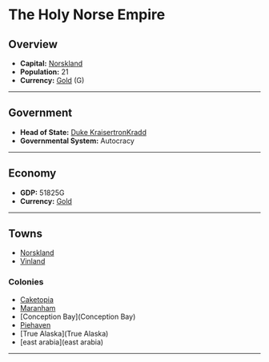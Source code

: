 # The Holy Norse Empire

## Overview

- **Capital:** [Norskland](Norskland)
- **Population:** 21
- **Currency:** [Gold](Gold) (G)

---

## Government

- **Head of State:** [Duke KraisertronKradd](KraisertronKradd)
- **Governmental System:** Autocracy

---

## Economy

- **GDP:** 51825G
- **Currency:** [Gold](Gold)

---

## Towns

- [Norskland](Norskland)
- [Vinland](Vinland)

### Colonies

- [Caketopia](Caketopia)
- [Maranham](Maranham)
- [Conception Bay](Conception Bay)
- [Piehaven](Piehaven)
- [True Alaska](True Alaska)
- [east arabia](east arabia)

---